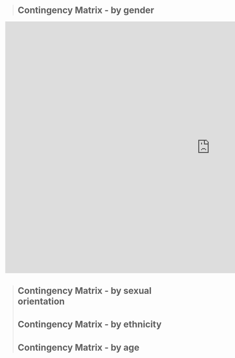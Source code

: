 > # Contingency Matrix - by gender 
<iframe src="https://documents.cortext.net/8d5f/8d5f263d92cbaa78fb5bdecffab38e5f/52988/contingency_matrix-usrep2-logTrue-ISItermsinsultsintweets-PC_htgs_entities_user_mentions-y6876_7218-reordered-nFchi2.pdf" frameborder="0" style="overflow:hidden;border:1px solid #DDDDDD;" width="1300" height="800" allowfullscreen></iframe>

> # Contingency Matrix - by sexual orientation 
> # Contingency Matrix - by ethnicity 
> # Contingency Matrix - by age 
